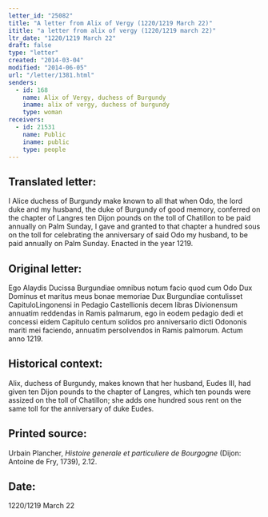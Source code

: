 ```yaml
---
letter_id: "25082"
title: "A letter from Alix of Vergy (1220/1219 March 22)"
ititle: "a letter from alix of vergy (1220/1219 march 22)"
ltr_date: "1220/1219 March 22"
draft: false
type: "letter"
created: "2014-03-04"
modified: "2014-06-05"
url: "/letter/1381.html"
senders:
  - id: 168
    name: Alix of Vergy, duchess of Burgundy
    iname: alix of vergy, duchess of burgundy
    type: woman
receivers:
  - id: 21531
    name: Public
    iname: public
    type: people
---
```

<h2> Translated letter:</h2>I Alice duchess of Burgundy make known to all that when Odo, the lord duke and my husband, the duke of Burgundy of good memory, conferred on the chapter of Langres ten Dijon pounds on the toll of Chatillon to be paid annually on Palm Sunday, I gave and granted to that chapter a hundred sous on the toll for celebrating the anniversary of said Odo my husband, to be paid annually on Palm Sunday.  Enacted in the year 1219.
<h2 class="mt-4"> Original letter:</h2>Ego Alaydis Ducissa Burgundiae omnibus notum facio quod cum Odo Dux Dominus et maritus meus bonae memoriae Dux Burgundiae contulisset CapituloLingonensi in Pedagio Castellionis decem libras Divionensum annuatim reddendas in Ramis palmarum, ego in eodem pedagio dedi et concessi eidem Capitulo centum solidos pro anniversario dicti Odononis mariti mei faciendo, annuatim persolvendos in Ramis palmorum.  Actum anno 1219.
<h2 class="mt-4"> Historical context:</h2>Alix, duchess of Burgundy, makes known that her husband, Eudes III, had given ten Dijon pounds to the chapter of Langres, which ten pounds were assized on the toll of Chatillon; she adds one hundred sous rent on the same toll for the anniversary of duke Eudes.
<h2 class="mt-4"> Printed source:</h2><p>Urbain Plancher, <em>Histoire generale et particuliere de Bourgogne</em> (Dijon: Antoine de Fry, 1739), 2.12.</p><h2 class="mt-4"> Date:</h2>1220/1219 March 22